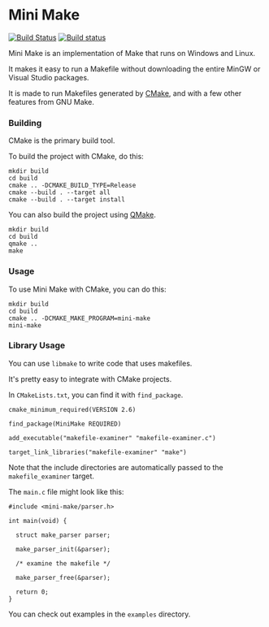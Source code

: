 Mini Make
=========

[![Build Status](https://travis-ci.org/tay10r/mini-make.svg?branch=master)](https://travis-ci.org/tay10r/mini-make)
[![Build status](https://ci.appveyor.com/api/projects/status/u9fhns5iuxqmbuuw?svg=true)](https://ci.appveyor.com/project/tholberton/mini-make)

Mini Make is an implementation of Make that runs on Windows and Linux.

It makes it easy to run a Makefile without downloading the entire MinGW or Visual Studio packages.

It is made to run Makefiles generated by [CMake](https://cmake.org/), and with a few other features
from GNU Make.

### Building

CMake is the primary build tool.

To build the project with CMake, do this:

```
mkdir build
cd build
cmake .. -DCMAKE_BUILD_TYPE=Release
cmake --build . --target all
cmake --build . --target install
```

You can also build the project using
[QMake](http://doc.qt.io/qt-5/qmake-overview.html).

```
mkdir build
cd build
qmake ..
make
```

### Usage

To use Mini Make with CMake, you can do this:

```
mkdir build
cd build
cmake .. -DCMAKE_MAKE_PROGRAM=mini-make
mini-make
```

### Library Usage

You can use `libmake` to write code that uses makefiles.

It's pretty easy to integrate with CMake projects.

In `CMakeLists.txt`, you can find it with `find_package`.

```
cmake_minimum_required(VERSION 2.6)

find_package(MiniMake REQUIRED)

add_executable("makefile-examiner" "makefile-examiner.c")

target_link_libraries("makefile-examiner" "make")
```

Note that the include directories are automatically passed to the
`makefile_examiner` target.

The `main.c` file might look like this:

```
#include <mini-make/parser.h>

int main(void) {

  struct make_parser parser;

  make_parser_init(&parser);

  /* examine the makefile */

  make_parser_free(&parser);

  return 0;
}
```

You can check out examples in the `examples` directory.

